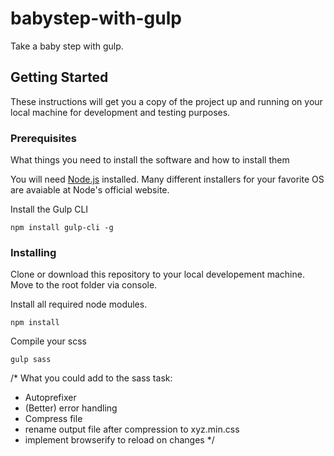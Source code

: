# babystep-with-gulp
Take a baby step with gulp.

## Getting Started
These instructions will get you a copy of the project up and running on your local machine for development and testing purposes.

### Prerequisites
What things you need to install the software and how to install them

You will need [Node.js](https://nodejs.org/en/download/) installed. 
Many different installers for your favorite OS are avaiable at Node's official website. 

Install the Gulp CLI
```
npm install gulp-cli -g
```

### Installing
Clone or download this repository to your local developement machine. Move to the root folder via console.

Install all required node modules.
```
npm install
```

Compile your scss
```
gulp sass
```

/*
What you could add to the sass task:
- Autoprefixer
- (Better) error handling
- Compress file
- rename output file after compression to xyz.min.css
- implement browserify to reload on changes
*/
